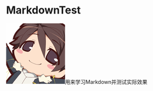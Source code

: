 MarkdownTest
============

 ![](http://github.com/melonq/MarkdownTest/raw/master/pic/horizon-1.jpg)用来学习Markdown并测试实际效果
